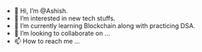 - 👋 Hi, I’m @Ashish.
- 👀 I’m interested in new tech stuffs.
- 🌱 I’m currently learning Blockchain along with practicing DSA.
- 💞️ I’m looking to collaborate on ...
- 📫 How to reach me ...

<!---
Jerry-147/Jerry-147 is a ✨ special ✨ repository because its `README.md` (this file) appears on your GitHub profile.
You can click the Preview link to take a look at your changes.
--->

